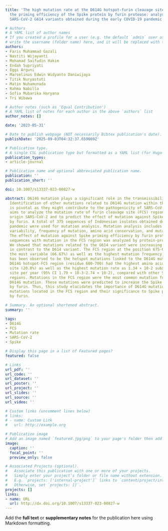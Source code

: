 ```yaml
---
title: 'The high mutation rate at the D614G hotspot-furin cleavage site region increases
  the priming efficiency of the Spike protein by furin protease: analysis of Indonesian
  SARS-CoV-2 G614 variants obtained during the early COVID-19 pandemic'

# Authors
# A YAML list of author names
# If you created a profile for a user (e.g. the default `admin` user at `content/authors/admin/`), 
# write the username (folder name) here, and it will be replaced with their full name and linked to their profile.
authors:
- Faris Muhammad Gazali
- Nastiti Wijayanti
- Mohamad Saifudin Hakim
- Endah Supriyati
- Eggi Arguni
- Marselinus Edwin Widyanto Daniwijaya
- Titik Nuryastuti
- Matin Nuhamunada
- Rahma Nabilla
- Sofia Mubarika Haryana
- Tri Wibawa

# Author notes (such as 'Equal Contribution')
# A YAML list of notes for each author in the above `authors` list
author_notes: []

date: '2023-05-31'

# Date to publish webpage (NOT necessarily Bibtex publication's date).
publishDate: '2025-09-03T04:32:37.659669Z'

# Publication type.
# A single CSL publication type but formatted as a YAML list (for Hugo requirements).
publication_types:
- article-journal

# Publication name and optional abbreviated publication name.
publication: ''
publication_short: ''

doi: 10.1007/s13337-023-00827-w

abstract: D614G mutation plays a significant role in the transmissibility of SARS-CoV-2.
  Identification of other mutations related to D614G mutation within the Spike protein
  is pivotal as they might contribute to the pathogenicity of SARS-CoV-2. This study
  aims to analyze the mutation rate of furin cleavage site (FCS) region of Indonesian
  origin SARS-CoV-2 and to predict the effect of mutation against Spike priming efficiency
  by furin. A total of 375 sequences of Indonesian isolates obtained during the early
  pandemic were used for mutation analysis. Mutation analysis includes mutation pattern,
  variability, frequency of mutation, amino acid conservation, and mutation rate.
  The effect of mutation against Spike priming efficiency by furin protease from eight
  sequences with mutation in the FCS region was analyzed by protein-protein docking.
  We showed that mutations related to the G614 variant were increasing through time,
  in contrast to the D614 variant. The FCS region at the position 675-692 contained
  the most variable (66.67%) as well as the highest mutation frequency (85.92%) and
  has been observed to be the hotspot mutations linked to the D614G mutation. The
  D614G hotspot-FCS region (residue 600-700) had the highest amino acid change per
  site (20.8%) as well as the highest mutation rate as 1.34 × 10-2 substitution per
  site per year (95% CI 1.79 × 10-3-2.74 × 10-2), compared with other Spike protein
  regions. Mutations in the FCS region were the most common mutation found after the
  D614G mutation. These mutations were predicted to increase the Spike priming efficiency
  by furin. Thus, this study elucidates the importance of D614G mutation to other
  mutations located in the FCS region and their significance to Spike priming efficiency
  by furin.

# Summary. An optional shortened abstract.
summary: ''

tags:
- D614G
- FCS
- Mutation rate
- SARS-CoV-2
- Spike

# Display this page in a list of Featured pages?
featured: false

# Links
url_pdf: ''
url_code: ''
url_dataset: ''
url_poster: ''
url_project: ''
url_slides: ''
url_source: ''
url_video: ''

# Custom links (uncomment lines below)
# links:
# - name: Custom Link
#   url: http://example.org

# Publication image
# Add an image named `featured.jpg/png` to your page's folder then add a caption below.
image:
  caption: ''
  focal_point: ''
  preview_only: false

# Associated Projects (optional).
#   Associate this publication with one or more of your projects.
#   Simply enter your project's folder or file name without extension.
#   E.g. `projects: ['internal-project']` links to `content/project/internal-project/index.md`.
#   Otherwise, set `projects: []`.
projects: []
links:
- name: URL
  url: http://dx.doi.org/10.1007/s13337-023-00827-w
---
```


Add the **full text** or **supplementary notes** for the publication here using Markdown formatting.
